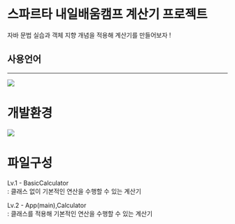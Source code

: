 # 스파르타 내일배움캠프 계산기 프로젝트
자바 문법 실습과 객체 지향 개념을 적용해 계산기를 만들어보자 !

<h2>사용언어</h2>
<hr>
<img src="https://img.shields.io/badge/java-%23007396.svg?&style=for-the-badge&logo=java&logoColor=white" />

# 개발환경
<img src="https://img.shields.io/badge/intellij%20idea-%23000000.svg?&style=for-the-badge&logo=intellij%20idea&logoColor=white" />

# 파일구성
Lv.1 - BasicCalculator <br>
: 클래스 없이 기본적인 연산을 수행할 수 있는 계산기

Lv.2 - App(main),Calculator <br>
: 클래스를 적용해 기본적인 연산을 수행할 수 있는 계산기
